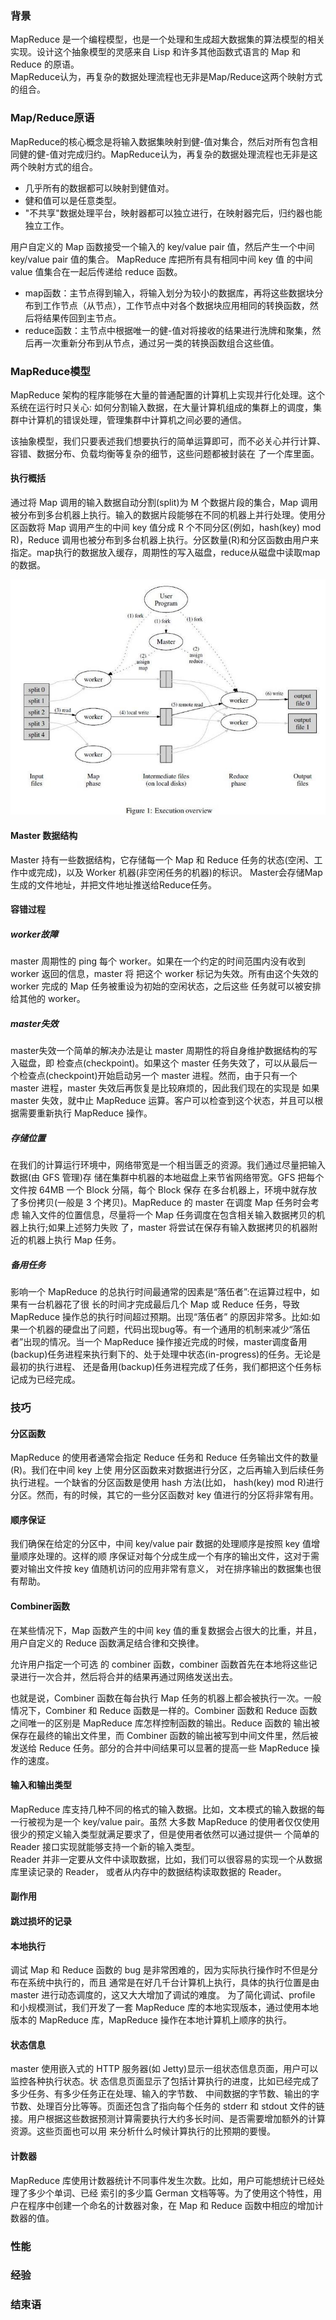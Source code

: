 ### 背景
MapReduce 是一个编程模型，也是一个处理和生成超大数据集的算法模型的相关实现。设计这个抽象模型的灵感来自 Lisp 和许多其他函数式语言的 Map 和 Reduce 的原语。  
MapReduce认为，再复杂的数据处理流程也无非是Map/Reduce这两个映射方式的组合。

### Map/Reduce原语
MapReduce的核心概念是将输入数据集映射到健-值对集合，然后对所有包含相同健的健-值对完成归约。MapReduce认为，再复杂的数据处理流程也无非是这两个映射方式的组合。
* 几乎所有的数据都可以映射到健值对。
* 健和值可以是任意类型。
* "不共享"数据处理平台，映射器都可以独立进行，在映射器完后，归约器也能独立工作。  
  

用户自定义的 Map 函数接受一个输入的 key/value pair 值，然后产生一个中间 key/value pair 值的集合。 MapReduce 库把所有具有相同中间 key 值 的中间 value 值集合在一起后传递给 reduce 函数。
* map函数：主节点得到输入，将输入划分为较小的数据库，再将这些数据块分布到工作节点（从节点），工作节点中对各个数据块应用相同的转换函数，然后将结果传回到主节点。
* reduce函数：主节点中根据唯一的健-值对将接收的结果进行洗牌和聚集，然后再一次重新分布到从节点，通过另一类的转换函数组合这些值。
### MapReduce模型
MapReduce 架构的程序能够在大量的普通配置的计算机上实现并行化处理。这个系统在运行时只关心: 如何分割输入数据，在大量计算机组成的集群上的调度，集群中计算机的错误处理，管理集群中计算机之间必要的通信。

该抽象模型，我们只要表述我们想要执行的简单运算即可，而不必关心并行计算、容错、数据分布、负载均衡等复杂的细节，这些问题都被封装在 了一个库里面。
#### 执行概括
通过将 Map 调用的输入数据自动分割(split)为 M 个数据片段的集合，Map 调用被分布到多台机器上执行。输入的数据片段能够在不同的机器上并行处理。使用分区函数将 Map 调用产生的中间 key 值分成 R 个不同分区(例如，hash(key) mod R)，Reduce 调用也被分布到多台机器上执行。分区数量(R)和分区函数由用户来指定。map执行的数据放入缓存，周期性的写入磁盘，reduce从磁盘中读取map的数据。

![mapreduce执行概览](../picture/bigdata/mapreduce执行概览1.png)

#### Master 数据结构
Master 持有一些数据结构，它存储每一个 Map 和 Reduce 任务的状态(空闲、工作中或完成)，以及 Worker 机器(非空闲任务的机器)的标识。
Master会存储Map生成的文件地址，并把文件地址推送给Reduce任务。

#### 容错过程
##### worker故障
master 周期性的 ping 每个 worker。如果在一个约定的时间范围内没有收到 worker 返回的信息，master 将 把这个 worker 标记为失效。所有由这个失效的 worker 完成的 Map 任务被重设为初始的空闲状态，之后这些 任务就可以被安排给其他的 worker。

##### master失效
master失效一个简单的解决办法是让 master 周期性的将自身维护数据结构的写入磁盘，即 检查点(checkpoint)。如果这个 master 任务失效了，可以从最后一个检查点(checkpoint)开始启动另一个 master 进程。然而，由于只有一个 master 进程，master 失效后再恢复是比较麻烦的，因此我们现在的实现是 如果 master 失效，就中止 MapReduce 运算。客户可以检查到这个状态，并且可以根据需要重新执行 MapReduce 操作。

##### 存储位置
在我们的计算运行环境中，网络带宽是一个相当匮乏的资源。我们通过尽量把输入数据(由 GFS 管理)存 储在集群中机器的本地磁盘上来节省网络带宽。GFS 把每个文件按 64MB 一个 Block 分隔，每个 Block 保存 在多台机器上，环境中就存放了多份拷贝(一般是 3 个拷贝)。MapReduce 的 master 在调度 Map 任务时会考虑 输入文件的位置信息，尽量将一个 Map 任务调度在包含相关输入数据拷贝的机器上执行;如果上述努力失败 了，master 将尝试在保存有输入数据拷贝的机器附近的机器上执行 Map 任务。

##### 备用任务
影响一个 MapReduce 的总执行时间最通常的因素是“落伍者”:在运算过程中，如果有一台机器花了很 长的时间才完成最后几个 Map 或 Reduce 任务，导致 MapReduce 操作总的执行时间超过预期。出现“落伍者” 的原因非常多。比如:如果一个机器的硬盘出了问题，代码出现bug等。有一个通用的机制来减少“落伍者”出现的情况。当一个 MapReduce 操作接近完成的时候，master调度备用(backup)任务进程来执行剩下的、处于处理中状态(in-progress)的任务。无论是最初的执行进程、 还是备用(backup)任务进程完成了任务，我们都把这个任务标记成为已经完成。

### 技巧

#### 分区函数
MapReduce 的使用者通常会指定 Reduce 任务和 Reduce 任务输出文件的数量(R)。我们在中间 key 上使 用分区函数来对数据进行分区，之后再输入到后续任务执行进程。一个缺省的分区函数是使用 hash 方法(比如， hash(key) mod R)进行分区。然而，有的时候，其它的一些分区函数对 key 值进行的分区将非常有用。

#### 顺序保证
我们确保在给定的分区中，中间 key/value pair 数据的处理顺序是按照 key 值增量顺序处理的。这样的顺 序保证对每个分成生成一个有序的输出文件，这对于需要对输出文件按 key 值随机访问的应用非常有意义， 对在排序输出的数据集也很有帮助。

#### Combiner函数
在某些情况下，Map 函数产生的中间 key 值的重复数据会占很大的比重，并且，用户自定义的 Reduce 函数满足结合律和交换律。  

允许用户指定一个可选 的 combiner 函数，combiner 函数首先在本地将这些记录进行一次合并，然后将合并的结果再通过网络发送出去。  

也就是说，Combiner 函数在每台执行 Map 任务的机器上都会被执行一次。一般情况下，Combiner 和 Reduce 函数是一样的。Combiner 函数和 Reduce 函数之间唯一的区别是 MapReduce 库怎样控制函数的输出。Reduce 函数的 输出被保存在最终的输出文件里，而 Combiner 函数的输出被写到中间文件里，然后被发送给 Reduce 任务。部分的合并中间结果可以显著的提高一些 MapReduce 操作的速度。

#### 输入和输出类型
MapReduce 库支持几种不同的格式的输入数据。比如，文本模式的输入数据的每一行被视为是一个 key/value pair。虽然 大多数 MapReduce 的使用者仅仅使用很少的预定义输入类型就满足要求了，但是使用者依然可以通过提供一 个简单的 Reader 接口实现就能够支持一个新的输入类型。  
Reader 并非一定要从文件中读取数据，比如，我们可以很容易的实现一个从数据库里读记录的 Reader， 或者从内存中的数据结构读取数据的 Reader。

#### 副作用  

#### 跳过损坏的记录

#### 本地执行
调试 Map 和 Reduce 函数的 bug 是非常困难的，因为实际执行操作时不但是分布在系统中执行的，而且 通常是在好几千台计算机上执行，具体的执行位置是由 master 进行动态调度的，这又大大增加了调试的难度。 为了简化调试、profile 和小规模测试，我们开发了一套 MapReduce 库的本地实现版本，通过使用本地版本的 MapReduce 库，MapReduce 操作在本地计算机上顺序的执行。

#### 状态信息
master 使用嵌入式的 HTTP 服务器(如 Jetty)显示一组状态信息页面，用户可以监控各种执行状态。状 态信息页面显示了包括计算执行的进度，比如已经完成了多少任务、有多少任务正在处理、输入的字节数、 中间数据的字节数、输出的字节数、处理百分比等等。页面还包含了指向每个任务的 stderr 和 stdout 文件的链 接。用户根据这些数据预测计算需要执行大约多长时间、是否需要增加额外的计算资源。这些页面也可以用 来分析什么时候计算执行的比预期的要慢。

#### 计数器
MapReduce 库使用计数器统计不同事件发生次数。比如，用户可能想统计已经处理了多少个单词、已经 索引的多少篇 German 文档等等。为了使用这个特性，用户在程序中创建一个命名的计数器对象，在 Map 和 Reduce 函数中相应的增加计 数器的值。

### 性能

### 经验

### 结束语

